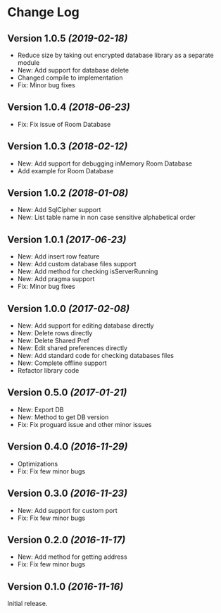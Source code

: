 Change Log
==========

Version 1.0.5 *(2019-02-18)*
----------------------------

* Reduce size by taking out encrypted database library as a separate module
* New: Add support for database delete
* Changed compile to implementation
* Fix: Minor bug fixes


Version 1.0.4 *(2018-06-23)*
----------------------------

* Fix: Fix issue of Room Database


Version 1.0.3 *(2018-02-12)*
----------------------------

* New: Add support for debugging inMemory Room Database
* Add example for Room Database


Version 1.0.2 *(2018-01-08)*
----------------------------

* New: Add SqlCipher support
* New: List table name in non case sensitive alphabetical order


Version 1.0.1 *(2017-06-23)*
----------------------------

* New: Add insert row feature
* New: Add custom database files support
* New: Add method for checking isServerRunning
* New: Add pragma support
* Fix: Minor bug fixes


Version 1.0.0 *(2017-02-08)*
----------------------------

* New: Add support for editing database directly
* New: Delete rows directly
* New: Delete Shared Pref
* New: Edit shared preferences directly
* New: Add standard code for checking databases files
* New: Complete offline support
* Refactor library code


Version 0.5.0 *(2017-01-21)*
----------------------------

* New: Export DB
* New: Method to get DB version
* Fix: Fix proguard issue and other minor issues


Version 0.4.0 *(2016-11-29)*
----------------------------

* Optimizations
* Fix: Fix few minor bugs


Version 0.3.0 *(2016-11-23)*
----------------------------

* New: Add support for custom port
* Fix: Fix few minor bugs


Version 0.2.0 *(2016-11-17)*
----------------------------

* New: Add method for getting address
* Fix: Fix few minor bugs


Version 0.1.0 *(2016-11-16)*
----------------------------

Initial release.
